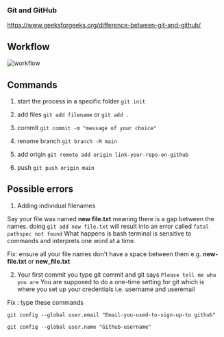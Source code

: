 ### Git and GitHub

https://www.geeksforgeeks.org/difference-between-git-and-github/

## Workflow

![workflow](https://user-images.githubusercontent.com/70502261/217616087-016423ea-081f-4eca-8e74-58e72fdcd10d.png)


## Commands


1. start the process in a specific folder
`` git init ``

2. add files
`` git add filename ``
or
`` git add . ``

3. commit 
`` git commit -m "message of your choice" ``

4. rename branch 
`` git branch -M main ``

5. add origin
`` git remote add origin link-your-repo-on-github ``

6. push 
`` git push origin main ``


## Possible errors

1. Adding individual filenames 

Say your file was named **new file.txt** meaning there is a gap between the names. doing `` git add new file.txt `` will result into an error called ``fatal pathspec not found`` 
What happens is bash terminal is sensitive to commands and interprets one word at a time. 

Fix: ensure all your file names don't have a space between them e.g. **new-file.txt** or **new_file.txt**

2. Your first commit 
you type git commit  and git says ``Please tell me who you are`` 
You are supposed to do a one-time setting for git which is where you set up your credentials i.e. username and useremail

Fix : type these commands

`` git config --global user.email "Email-you-used-to-sign-up-to github" ``


`` git config --global user.name "Github-username" ``

